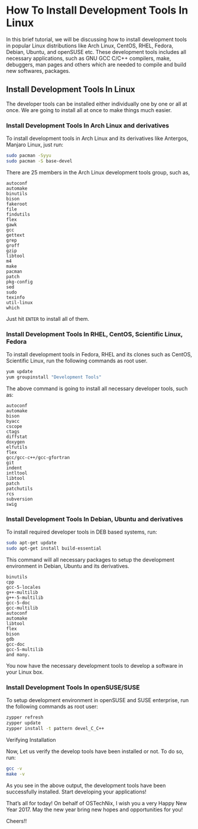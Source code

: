 # How To Install Development Tools In Linux

In this brief tutorial, we will be discussing how to install development tools in popular Linux distributions like Arch Linux, CentOS, RHEL, Fedora, Debian, Ubuntu, and openSUSE etc. These development tools includes all necessary applications, such as GNU GCC C/C++ compilers, make, debuggers, man pages and others which are needed to compile and build new softwares, packages.
 
## Install Development Tools In Linux

The developer tools can be installed either individually one by one or all at once. We are going to install all at once to make things much easier.

### Install Development Tools In Arch Linux and derivatives

To install development tools in Arch Linux and its derivatives like Antergos, Manjaro Linux, just run:

```sh
sudo pacman -Syyu
sudo pacman -S base-devel
```

There are 25 members in the Arch Linux development tools group, such as,

    autoconf
    automake
    binutils
    bison
    fakeroot
    file
    findutils
    flex
    gawk
    gcc
    gettext
    grep
    groff
    gzip
    libtool
    m4
    make
    pacman
    patch
    pkg-config
    sed
    sudo
    texinfo
    util-linux
    which

Just hit `ENTER` to install all of them.

### Install Development Tools In RHEL, CentOS, Scientific Linux, Fedora

To install development tools in Fedora, RHEL and its clones such as CentOS, Scientific Linux, run the following commands as root user.

```sh
yum update
yum groupinstall "Development Tools"
```

The above command is going to install all necessary developer tools, such as:

    autoconf
    automake
    bison
    byacc
    cscope
    ctags
    diffstat
    doxygen
    elfutils
    flex
    gcc/gcc-c++/gcc-gfortran
    git
    indent
    intltool
    libtool
    patch
    patchutils
    rcs
    subversion
    swig

### Install Development Tools In Debian, Ubuntu and derivatives

To install required developer tools in DEB based systems, run:

```sh
sudo apt-get update
sudo apt-get install build-essential
```

This command will all necessary packages to setup the development environment in Debian, Ubuntu and its derivatives.

    binutils
    cpp
    gcc-5-locales
    g++-multilib
    g++-5-multilib
    gcc-5-doc
    gcc-multilib
    autoconf
    automake
    libtool
    flex
    bison
    gdb
    gcc-doc
    gcc-5-multilib
    and many.

You now have the necessary development tools to develop a software in your Linux box.

### Install Development Tools In openSUSE/SUSE

To setup development environment in openSUSE and SUSE enterprise, run the following commands as root user:

```sh
zypper refresh
zypper update
zypper install -t pattern devel_C_C++
```

Verifying Installation

Now, Let us verify the develop tools have been installed or not. To do so, run:

```sh
gcc -v
make -v
```

As you see in the above output, the development tools have been successfully installed. Start developing your applications!

That’s all for today! On behalf of OSTechNix, I wish you a very Happy New Year 2017. May the new year bring new hopes and opportunities for you!

Cheers!!
